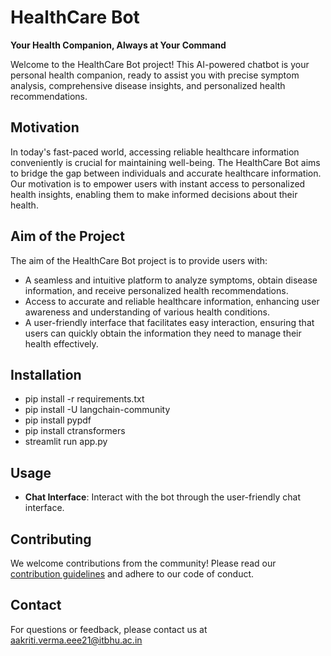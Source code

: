 # HealthCare Bot

**Your Health Companion, Always at Your Command**

Welcome to the HealthCare Bot project! This AI-powered chatbot is your personal health companion, ready to assist you with precise symptom analysis, comprehensive disease insights, and personalized health recommendations.

## Motivation
In today's fast-paced world, accessing reliable healthcare information conveniently is crucial for maintaining well-being. The HealthCare Bot aims to bridge the gap between individuals and accurate healthcare information. Our motivation is to empower users with instant access to personalized health insights, enabling them to make informed decisions about their health.

## Aim of the Project
The aim of the HealthCare Bot project is to provide users with:
- A seamless and intuitive platform to analyze symptoms, obtain disease information, and receive personalized health recommendations.
- Access to accurate and reliable healthcare information, enhancing user awareness and understanding of various health conditions.
- A user-friendly interface that facilitates easy interaction, ensuring that users can quickly obtain the information they need to manage their health effectively.

## Installation
- pip install -r requirements.txt 
- pip install -U langchain-community 
- pip install pypdf 
- pip install ctransformers
- streamlit run app.py

## Usage
- **Chat Interface**: Interact with the bot through the user-friendly chat interface.

## Contributing
We welcome contributions from the community! Please read our [contribution guidelines](CONTRIBUTING.md) and adhere to our code of conduct.

## Contact
For questions or feedback, please contact us at aakriti.verma.eee21@itbhu.ac.in
